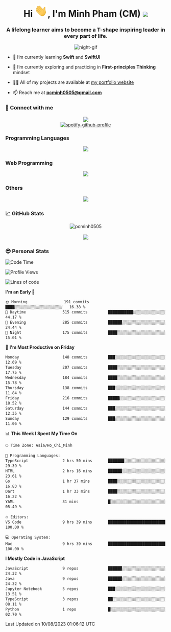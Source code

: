 <h1 align="center">Hi <img src="https://raw.githubusercontent.com/ABSphreak/ABSphreak/master/gifs/Hi.gif" width="40px" />, I'm Minh Pham (CM) <img src="https://media.giphy.com/media/1ynCEtlgMPAeNAqdnu/giphy.gif" width="20px" /> </h1>
<h3 align="center">A lifelong learner aims to become a T-shape inspiring leader in every part of life.</h3>

<p align="center">
  <img src="https://media.giphy.com/media/xUA7bdpLxQhsSQdyog/giphy.gif" alt="night-gif" height="200em"/>
</p>

- 🌱 I’m currently learning **Swift** and **SwiftUI**

- 🔭 I’m currently exploring and practicing in **First-principles Thinking** mindset

- 👨‍💻 All of my projects are available at [my portfolio website](https://pcminh0505.vercel.app/)

- 📫 Reach me at **pcminh0505@gmail.com**


<h3 align="left">🧬 Connect with me</h3>
<p align="center">
<a href="https://linkedin.com/in/pcminh0505" target="blank"><img align="center" src="https://img.shields.io/badge/linkedin-%230077B5.svg?style=for-the-badge&logo=linkedin&logoColor=white" /></a>
<br/>
<a href="https://spotify-github-profile.vercel.app/api/view?uid=217d5ndg2rakxarcnspwomj7q&redirect=true">
  <img height="350em" src="https://spotify-github-profile.vercel.app/api/view?uid=217d5ndg2rakxarcnspwomj7q&cover_image=true&theme=default&bar_color_cover=true" alt="spotify-github-profile" />
</a>
</p>

<h3 align="left">Programming Languages</h3>
<p align="center">
  <a href="https://skillicons.dev">
    <img src="https://skillicons.dev/icons?i=js,ts,go,py,java,swift,solidity,c,cpp" />
  </a>
</p>

<h3 align="left">Web Programming</h3>
<p align="center">
  <a href="https://skillicons.dev">
    <img src="https://skillicons.dev/icons?i=html,css,bootstrap,react,nextjs,graphql,spring,postgres,vercel" />
  </a>
</p>

<h3 align="left">Others</h3>
<p align="center">
  <a href="https://skillicons.dev">
    <img src="https://skillicons.dev/icons?i=tensorflow,figma,aws,firebase,gcp,vscode,visualstudio,androidstudio,arduino" />
  </a>
</p>

<h3 align="left">📈 GitHub Stats</h3>

<p align="center">
<img height="180em" src="https://github-readme-stats.vercel.app/api?username=pcminh0505&count_private=true&show_icons=true&include_all_commits=true&theme=ayu-mirage&show_icons=true&locale=en" alt="pcminh0505" />
<br/><br/>
<img src="https://github-profile-trophy.vercel.app/?username=pcminh0505&theme=onedark&rank=SECRET,SSS,SS,S,AAA,AA,A&column=3" />
</p>

<h3 align="left">😎 Personal Stats</h3>

<!--START_SECTION:waka-->
![Code Time](http://img.shields.io/badge/Code%20Time-950%20hrs%204%20mins-blue)

![Profile Views](http://img.shields.io/badge/Profile%20Views-0-blue)

![Lines of code](https://img.shields.io/badge/From%20Hello%20World%20I%27ve%20Written-10.0%20million%20lines%20of%20code-blue)

**I'm an Early 🐤** 

```text
🌞 Morning                191 commits         ████░░░░░░░░░░░░░░░░░░░░░   16.38 % 
🌆 Daytime                515 commits         ███████████░░░░░░░░░░░░░░   44.17 % 
🌃 Evening                285 commits         ██████░░░░░░░░░░░░░░░░░░░   24.44 % 
🌙 Night                  175 commits         ████░░░░░░░░░░░░░░░░░░░░░   15.01 % 
```
📅 **I'm Most Productive on Friday** 

```text
Monday                   148 commits         ███░░░░░░░░░░░░░░░░░░░░░░   12.69 % 
Tuesday                  207 commits         ████░░░░░░░░░░░░░░░░░░░░░   17.75 % 
Wednesday                184 commits         ████░░░░░░░░░░░░░░░░░░░░░   15.78 % 
Thursday                 138 commits         ███░░░░░░░░░░░░░░░░░░░░░░   11.84 % 
Friday                   216 commits         █████░░░░░░░░░░░░░░░░░░░░   18.52 % 
Saturday                 144 commits         ███░░░░░░░░░░░░░░░░░░░░░░   12.35 % 
Sunday                   129 commits         ███░░░░░░░░░░░░░░░░░░░░░░   11.06 % 
```


📊 **This Week I Spent My Time On** 

```text
🕑︎ Time Zone: Asia/Ho_Chi_Minh

💬 Programming Languages: 
TypeScript               2 hrs 50 mins       ███████░░░░░░░░░░░░░░░░░░   29.39 % 
HTML                     2 hrs 16 mins       ██████░░░░░░░░░░░░░░░░░░░   23.61 % 
Go                       1 hr 37 mins        ████░░░░░░░░░░░░░░░░░░░░░   16.83 % 
Dart                     1 hr 33 mins        ████░░░░░░░░░░░░░░░░░░░░░   16.22 % 
YAML                     31 mins             █░░░░░░░░░░░░░░░░░░░░░░░░   05.49 % 

🔥 Editors: 
VS Code                  9 hrs 39 mins       █████████████████████████   100.00 % 

💻 Operating System: 
Mac                      9 hrs 39 mins       █████████████████████████   100.00 % 
```

**I Mostly Code in JavaScript** 

```text
JavaScript               9 repos             ██████░░░░░░░░░░░░░░░░░░░   24.32 % 
Java                     9 repos             ██████░░░░░░░░░░░░░░░░░░░   24.32 % 
Jupyter Notebook         5 repos             ███░░░░░░░░░░░░░░░░░░░░░░   13.51 % 
TypeScript               3 repos             ██░░░░░░░░░░░░░░░░░░░░░░░   08.11 % 
Python                   1 repo              █░░░░░░░░░░░░░░░░░░░░░░░░   02.70 % 
```




 Last Updated on 10/08/2023 01:06:12 UTC
<!--END_SECTION:waka-->

